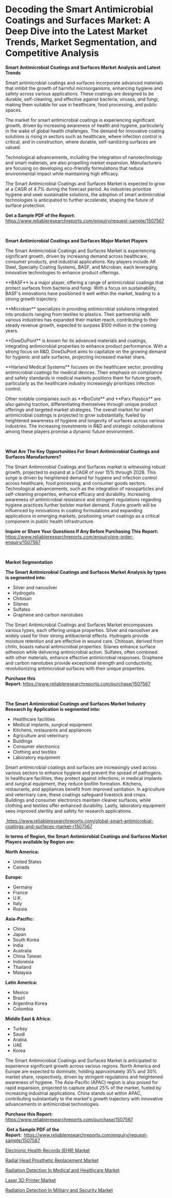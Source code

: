 <p><h1>Decoding the Smart Antimicrobial Coatings and Surfaces Market: A Deep Dive into the Latest Market Trends, Market Segmentation, and Competitive Analysis</h1></p><p><strong>Smart Antimicrobial Coatings and Surfaces Market Analysis and Latest Trends</strong></p>
<p><p>Smart antimicrobial coatings and surfaces incorporate advanced materials that inhibit the growth of harmful microorganisms, enhancing hygiene and safety across various applications. These coatings are designed to be durable, self-cleaning, and effective against bacteria, viruses, and fungi, making them suitable for use in healthcare, food processing, and public spaces.</p><p>The market for smart antimicrobial coatings is experiencing significant growth, driven by increasing awareness of health and hygiene, particularly in the wake of global health challenges. The demand for innovative coating solutions is rising in sectors such as healthcare, where infection control is critical, and in construction, where durable, self-sanitizing surfaces are valued. </p><p>Technological advancements, including the integration of nanotechnology and smart materials, are also propelling market expansion. Manufacturers are focusing on developing eco-friendly formulations that reduce environmental impact while maintaining high efficacy. </p><p>The Smart Antimicrobial Coatings and Surfaces Market is expected to grow at a CAGR of 4.7% during the forecast period. As industries prioritize hygiene and seek sustainable solutions, the adoption of smart antimicrobial technologies is anticipated to further accelerate, shaping the future of surface protection.</p></p>
<p><strong>Get a Sample PDF of the Report:&nbsp;</strong> <a href="https://www.reliableresearchreports.com/enquiry/request-sample/1507567">https://www.reliableresearchreports.com/enquiry/request-sample/1507567</a></p>
<p>&nbsp;</p>
<p><strong>Smart Antimicrobial Coatings and Surfaces Major Market Players</strong></p>
<p><p>The Smart Antimicrobial Coatings and Surfaces Market is experiencing significant growth, driven by increasing demand across healthcare, consumer products, and industrial applications. Key players include AK Steel, Specialty Coating Systems, BASF, and Microban, each leveraging innovative technologies to enhance product offerings.</p><p>**BASF** is a major player, offering a range of antimicrobial coatings that protect surfaces from bacteria and fungi. With a focus on sustainability, BASF's innovations have positioned it well within the market, leading to a strong growth trajectory.</p><p>**Microban** specializes in providing antimicrobial solutions integrated into products ranging from textiles to plastics. Their partnership with various industries has expanded their market reach, contributing to their steady revenue growth, expected to surpass $100 million in the coming years.</p><p>**DowDuPont** is known for its advanced materials and coatings, integrating antimicrobial properties to enhance product performance. With a strong focus on R&D, DowDuPont aims to capitalize on the growing demand for hygienic and safe surfaces, projecting increased market share.</p><p>**Harland Medical Systems** focuses on the healthcare sector, providing antimicrobial coatings for medical devices. Their emphasis on compliance and safety standards in medical markets positions them for future growth, particularly as the healthcare industry increasingly prioritizes infection control.</p><p>Other notable companies such as **BioCote** and **Parx Plastics** are also gaining traction, differentiating themselves through unique product offerings and targeted market strategies. The overall market for smart antimicrobial coatings is projected to grow substantially, fueled by heightened awareness of hygiene and longevity of surfaces across various industries. The increasing investments in R&D and strategic collaborations among these players promise a dynamic future environment.</p></p>
<p>&nbsp;</p>
<p><strong>What Are The Key Opportunities For Smart Antimicrobial Coatings and Surfaces Manufacturers?</strong></p>
<p><p>The Smart Antimicrobial Coatings and Surfaces market is witnessing robust growth, projected to expand at a CAGR of over 15% through 2028. This surge is driven by heightened demand for hygiene and infection control across healthcare, food processing, and consumer goods sectors. Technological advancements, such as the integration of nanoparticles and self-cleaning properties, enhance efficacy and durability. Increasing awareness of antimicrobial resistance and stringent regulations regarding hygiene practices further bolster market demand. Future growth will be influenced by innovations in coating formulations and expanding applications in emerging markets, positioning smart coatings as a critical component in public health infrastructure.</p></p>
<p><strong>Inquire or Share Your Questions If Any Before Purchasing This Report:</strong> <a href="https://www.reliableresearchreports.com/enquiry/pre-order-enquiry/1507567">https://www.reliableresearchreports.com/enquiry/pre-order-enquiry/1507567</a></p>
<p>&nbsp;</p>
<p><strong>Market Segmentation</strong></p>
<p><strong>The Smart Antimicrobial Coatings and Surfaces Market Analysis by types is segmented into:</strong></p>
<p><ul><li>Silver and nanosilver</li><li>Hydrogels</li><li>Chitosan</li><li>Silanes</li><li>Sulfates</li><li>Graphene and carbon nanotubes</li></ul></p>
<p><p>The Smart Antimicrobial Coatings and Surfaces Market encompasses various types, each offering unique properties. Silver and nanosilver are widely used for their strong antibacterial effects. Hydrogels provide moisture retention and are effective in wound care. Chitosan, derived from chitin, boasts natural antimicrobial properties. Silanes enhance surface adhesion while delivering antimicrobial action. Sulfates, often combined with other materials, enhance effective antimicrobial responses. Graphene and carbon nanotubes provide exceptional strength and conductivity, revolutionizing antimicrobial surfaces with their unique properties.</p></p>
<p><strong>Purchase this Report:&nbsp;</strong><a href="https://www.reliableresearchreports.com/purchase/1507567">https://www.reliableresearchreports.com/purchase/1507567</a></p>
<p>&nbsp;</p>
<p><strong>The Smart Antimicrobial Coatings and Surfaces Market Industry Research by Application is segmented into:</strong></p>
<p><ul><li>Healthcare facilities</li><li>Medical implants, surgical equipment</li><li>Kitchens, restaurants and appliances</li><li>Agriculture and veterinary</li><li>Buildings</li><li>Consumer electronics</li><li>Clothing and textiles</li><li>Laboratory equipment</li></ul></p>
<p><p>Smart antimicrobial coatings and surfaces are increasingly used across various sectors to enhance hygiene and prevent the spread of pathogens. In healthcare facilities, they protect against infections; in medical implants and surgical equipment, they reduce biofilm formation. Kitchens, restaurants, and appliances benefit from improved sanitation. In agriculture and veterinary care, these coatings safeguard livestock and crops. Buildings and consumer electronics maintain cleaner surfaces, while clothing and textiles offer enhanced durability. Lastly, laboratory equipment sees improved sterility and safety for research applications.</p></p>
<p><a href="https://www.reliableresearchreports.com/global-smart-antimicrobial-coatings-and-surfaces-market-r1507567">&nbsp;https://www.reliableresearchreports.com/global-smart-antimicrobial-coatings-and-surfaces-market-r1507567</a></p>
<p><strong>In terms of Region, the Smart Antimicrobial Coatings and Surfaces Market Players available by Region are:</strong></p>
<p>
    <p> <strong> North America: </strong>
        <ul>
            <li>United States</li>
            <li>Canada</li>
        </ul>
        </p> 
    <p> <strong> Europe: </strong>
        <ul>
            <li>Germany</li>
            <li>France</li>
            <li>U.K.</li>
            <li>Italy</li>
            <li>Russia</li>
        </ul>
        </p> 
    <p> <strong> Asia-Pacific: </strong>
        <ul>
            <li>China</li>
            <li>Japan</li>
            <li>South Korea</li>
            <li>India</li>
            <li>Australia</li>
            <li>China Taiwan</li>
            <li>Indonesia</li>
            <li>Thailand</li>
            <li>Malaysia</li>
        </ul>
        </p> 
    <p> <strong> Latin America: </strong>
        <ul>
            <li>Mexico</li>
            <li>Brazil</li>
            <li>Argentina Korea</li>
            <li>Colombia</li>
        </ul>
        </p> 
    <p> <strong> Middle East & Africa: </strong>
        <ul>
            <li>Turkey</li>
            <li>Saudi</li>
            <li>Arabia</li>
            <li>UAE</li>
            <li>Korea</li>
        </ul>
    </p>
    </p>
<p><p>The Smart Antimicrobial Coatings and Surfaces Market is anticipated to experience significant growth across various regions. North America and Europe are expected to dominate, holding approximately 35% and 30% market share, respectively, driven by stringent regulations and heightened awareness of hygiene. The Asia-Pacific (APAC) region is also poised for rapid expansion, projected to capture about 25% of the market, fueled by increasing industrial applications. China stands out within APAC, contributing substantially to the market's growth trajectory with innovative advancements in antimicrobial technologies.</p></p>
<p><strong>Purchase this Report: </strong><a href="https://www.reliableresearchreports.com/purchase/1507567">https://www.reliableresearchreports.com/purchase/1507567</a></p>
<p>&nbsp;<strong>Get a Sample PDF of the Report:&nbsp;&nbsp;</strong><a href="https://www.reliableresearchreports.com/enquiry/request-sample/1507567">https://www.reliableresearchreports.com/enquiry/request-sample/1507567</a></p>
<p><strong></strong></p>
<p><p><a href="https://medium.com/@kimberlyboyd7282/electronic-health-records-ehr-market-size-growth-trends-and-industry-analysis-by-type-by-674a618096f6">Electronic Health Records (EHR) Market</a></p><p><a href="https://www.linkedin.com/pulse/radial-head-prosthetic-replacement-market-global-regional-pkemc?trackingId=yg2iqTscRdS6lUo9kQM0eA%3D%3D">Radial Head Prosthetic Replacement Market</a></p><p><a href="https://github.com/bmorecock/Market-Research-Report-List-5/blob/main/radiation-detection-in-medical-and-healthcare-market.md">Radiation Detection In Medical and Healthcare Market</a></p><p><a href="https://issuu.com/reportprime-2/docs/laser-3d-printer-market-size-2030.p_d2d5d704c51eb9">Laser 3D Printer Market</a></p><p><a href="https://github.com/AshrafKhan865/Market-Research-Report-List-1/blob/main/radiation-detection-in-military-and-security-market.md">Radiation Detection In Military and Security Market</a></p></p>